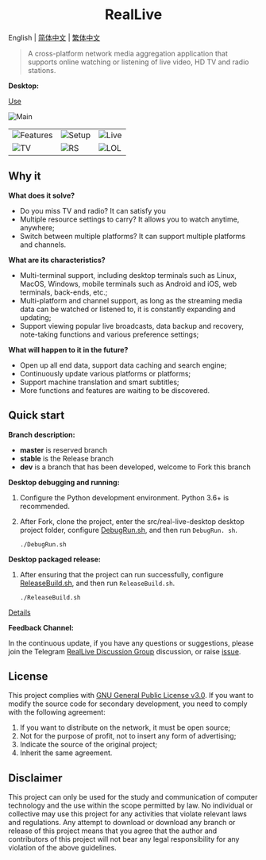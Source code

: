 <h1 align="center">RealLive</h1>

English  |  [简体中文](README.md)  |  [繁体中文](README-th_CN.md)

> A cross-platform network media aggregation application that supports online watching or listening of live video, HD TV and radio stations.

**Desktop:**

[Use](./assets/desktop/Use.mp4)

![Main](./assets/desktop/Main.png)

|  | | |
| --- | --- | --- |
| ![Features](./assets/desktop/Features.gif) | ![Setup](./assets/desktop/Setup.gif) |  ![Live](./assets/desktop/Live.gif) |
| ![TV](./assets/desktop/TV.gif) | ![RS](./assets/desktop/RS.gif) | ![LOL](./assets/desktop/LOL.gif) |

## Why it

**What does it solve?**

* Do you miss TV and radio? It can satisfy you
* Multiple resource settings to carry? It allows you to watch anytime, anywhere;
* Switch between multiple platforms? It can support multiple platforms and channels.

**What are its characteristics?**

* Multi-terminal support, including desktop terminals such as Linux, MacOS, Windows, mobile terminals such as Android and iOS, web terminals, back-ends, etc.;
* Multi-platform and channel support, as long as the streaming media data can be watched or listened to, it is constantly expanding and updating;
* Support viewing popular live broadcasts, data backup and recovery, note-taking functions and various preference settings;

**What will happen to it in the future?**

* Open up all end data, support data caching and search engine;
* Continuously update various platforms or platforms;
* Support machine translation and smart subtitles;
* More functions and features are waiting to be discovered.

## Quick start

**Branch description:**

* **master** is reserved branch
* **stable** is the Release branch
* **dev** is a branch that has been developed, welcome to Fork this branch

**Desktop debugging and running:**

1. Configure the Python development environment. Python 3.6+ is recommended.

2. After Fork, clone the project, enter the src/real-live-desktop desktop project folder, configure [DebugRun.sh](./src/real-live-desktop/DebugRun.sh), and then run `DebugRun. sh`.

     ```shell
     ./DebugRun.sh
     ```

**Desktop packaged release:**

1. After ensuring that the project can run successfully, configure [ReleaseBuild.sh](./src/real-live-desktop/ReleaseBuild.sh), and then run `ReleaseBuild.sh`.

     ```shell
     ./ReleaseBuild.sh
     ```

[Details](https://real-live.parzulpan.cn)

**Feedback Channel:**

In the continuous update, if you have any questions or suggestions, please join the Telegram [RealLive Discussion Group](t.me/GitHubRealLive) discussion, or raise [issue](https://github.com/parzulpan/real-live/issues).

## License

This project complies with [GNU General Public License v3.0](./LICENSE). If you want to modify the source code for secondary development, you need to comply with the following agreement:

1. If you want to distribute on the network, it must be open source;
2. Not for the purpose of profit, not to insert any form of advertising;
3. Indicate the source of the original project;
4. Inherit the same agreement.

## Disclaimer

This project can only be used for the study and communication of computer technology and the use within the scope permitted by law. No individual or collective may use this project for any activities that violate relevant laws and regulations. Any attempt to download or download any branch or release of this project means that you agree that the author and contributors of this project will not bear any legal responsibility for any violation of the above guidelines.
